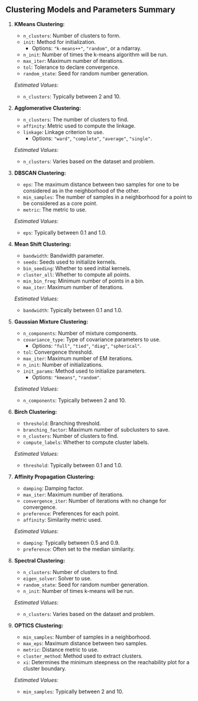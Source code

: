 ## Clustering Models and Parameters Summary

1. **KMeans Clustering:**
   - `n_clusters`: Number of clusters to form.
   - `init`: Method for initialization.
     - Options: `"k-means++"`, `"random"`, or a ndarray.
   - `n_init`: Number of times the k-means algorithm will be run.
   - `max_iter`: Maximum number of iterations.
   - `tol`: Tolerance to declare convergence.
   - `random_state`: Seed for random number generation.

   *Estimated Values:*
   - `n_clusters`: Typically between 2 and 10.

2. **Agglomerative Clustering:**
   - `n_clusters`: The number of clusters to find.
   - `affinity`: Metric used to compute the linkage.
   - `linkage`: Linkage criterion to use.
     - Options: `"ward"`, `"complete"`, `"average"`, `"single"`.

   *Estimated Values:*
   - `n_clusters`: Varies based on the dataset and problem.

3. **DBSCAN Clustering:**
   - `eps`: The maximum distance between two samples for one to be considered as in the neighborhood of the other.
   - `min_samples`: The number of samples in a neighborhood for a point to be considered as a core point.
   - `metric`: The metric to use.

   *Estimated Values:*
   - `eps`: Typically between 0.1 and 1.0.

4. **Mean Shift Clustering:**
   - `bandwidth`: Bandwidth parameter.
   - `seeds`: Seeds used to initialize kernels.
   - `bin_seeding`: Whether to seed initial kernels.
   - `cluster_all`: Whether to compute all points.
   - `min_bin_freq`: Minimum number of points in a bin.
   - `max_iter`: Maximum number of iterations.

   *Estimated Values:*
   - `bandwidth`: Typically between 0.1 and 1.0.

5. **Gaussian Mixture Clustering:**
   - `n_components`: Number of mixture components.
   - `covariance_type`: Type of covariance parameters to use.
     - Options: `"full"`, `"tied"`, `"diag"`, `"spherical"`.
   - `tol`: Convergence threshold.
   - `max_iter`: Maximum number of EM iterations.
   - `n_init`: Number of initializations.
   - `init_params`: Method used to initialize parameters.
     - Options: `"kmeans"`, `"random"`.

   *Estimated Values:*
   - `n_components`: Typically between 2 and 10.

6. **Birch Clustering:**
   - `threshold`: Branching threshold.
   - `branching_factor`: Maximum number of subclusters to save.
   - `n_clusters`: Number of clusters to find.
   - `compute_labels`: Whether to compute cluster labels.

   *Estimated Values:*
   - `threshold`: Typically between 0.1 and 1.0.

7. **Affinity Propagation Clustering:**
   - `damping`: Damping factor.
   - `max_iter`: Maximum number of iterations.
   - `convergence_iter`: Number of iterations with no change for convergence.
   - `preference`: Preferences for each point.
   - `affinity`: Similarity metric used.

   *Estimated Values:*
   - `damping`: Typically between 0.5 and 0.9.
   - `preference`: Often set to the median similarity.

8. **Spectral Clustering:**
   - `n_clusters`: Number of clusters to find.
   - `eigen_solver`: Solver to use.
   - `random_state`: Seed for random number generation.
   - `n_init`: Number of times k-means will be run.

   *Estimated Values:*
   - `n_clusters`: Varies based on the dataset and problem.

9. **OPTICS Clustering:**
   - `min_samples`: Number of samples in a neighborhood.
   - `max_eps`: Maximum distance between two samples.
   - `metric`: Distance metric to use.
   - `cluster_method`: Method used to extract clusters.
   - `xi`: Determines the minimum steepness on the reachability plot for a cluster boundary.

   *Estimated Values:*
   - `min_samples`: Typically between 2 and 10.
